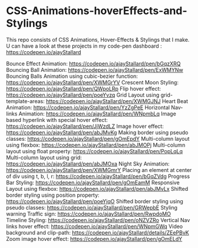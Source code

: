 # CSS-Animations-hoverEffects-and-Stylings
This repo consists of CSS Animations, Hover-Effects & Stylings that I make.
U can have a look at these projects in my code-pen dashboard : https://codepen.io/ajayStallard

Bounce Effect Animation: https://codepen.io/ajayStallard/pen/bGqzXRQ
Bouncing Ball Animation: https://codepen.io/ajayStallard/pen/ExWMYNw
Bouncing Balls Animation using cubic-bezier function: https://codepen.io/ajayStallard/pen/XWMGrYV
Crescent Moon Styling: https://codepen.io/ajayStallard/pen/QWpoLRp
Flip hover effect: https://codepen.io/ajayStallard/pen/poeYvzq
Grid Layout using grid-template-areas: https://codepen.io/ajayStallard/pen/XWMGJNJ
Heart Beat Animation: https://codepen.io/ajayStallard/pen/YzZgPeE
Horizontal Nav-links Animation: https://codepen.io/ajayStallard/pen/WNpmbLq
Image based hyperlink with special hover effect: https://codepen.io/ajayStallard/pen/JjWzdLZ
Image hover effect: https://codepen.io/ajayStallard/pen/abJMvKg
Making border using pseudo classes: https://codepen.io/ajayStallard/pen/gOmEpdY
Multi-column layout using flexbox: https://codepen.io/ajayStallard/pen/abJMOPj
Multi-column layout using float property: https://codepen.io/ajayStallard/pen/PopLqLq
Multi-column layout using grid: https://codepen.io/ajayStallard/pen/abJMOxa
Night Sky Animation: https://codepen.io/ajayStallard/pen/XWMGmrY
Placing an element at center of div using t, b, l, r: https://codepen.io/ajayStallard/pen/bGqZVdg
Progress Bar Styling: https://codepen.io/ajayStallard/pen/gOmEamM
Responsive Layout using flexbox: https://codepen.io/ajayStallard/pen/abJMvLx
Shifted border styling using position property: https://codepen.io/ajayStallard/pen/poeYjqO
Shifted border styling using pseudo classes: https://codepen.io/ajayStallard/pen/GRWepbE
Styling warning Traffic sign: https://codepen.io/ajayStallard/pen/RwpdoMO
Timeline Styling: https://codepen.io/ajayStallard/pen/oNZVZRo
Vertical Nav links hover effect: https://codepen.io/ajayStallard/pen/WNpmGWq
Video background and clip-path: https://codepen.io/ajayStallard/details/ZEePBvK
Zoom image hover effect: https://codepen.io/ajayStallard/pen/gOmELdY


